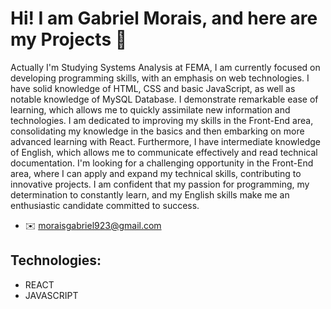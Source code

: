 # Hi! I am Gabriel Morais, and here are my Projects  👋

Actually I'm Studying Systems Analysis at FEMA, I am currently focused on developing programming skills, with an emphasis on web technologies. I have solid knowledge of HTML, CSS and basic JavaScript, as well as notable knowledge of MySQL Database.
I demonstrate remarkable ease of learning, which allows me to quickly assimilate new information and technologies. I am dedicated to improving my skills in the Front-End area, consolidating my knowledge in the basics and then embarking on more advanced learning with React.
Furthermore, I have intermediate knowledge of English, which allows me to communicate effectively and read technical documentation. I'm looking for a challenging opportunity in the Front-End area, where I can apply and expand my technical skills, contributing to innovative projects. I am confident that my passion for programming, my determination to constantly learn, and my English skills make me an enthusiastic candidate committed to success.

- ✉️ moraisgabriel923@gmail.com
  
 ## Technologies:

  - REACT
  - JAVASCRIPT

